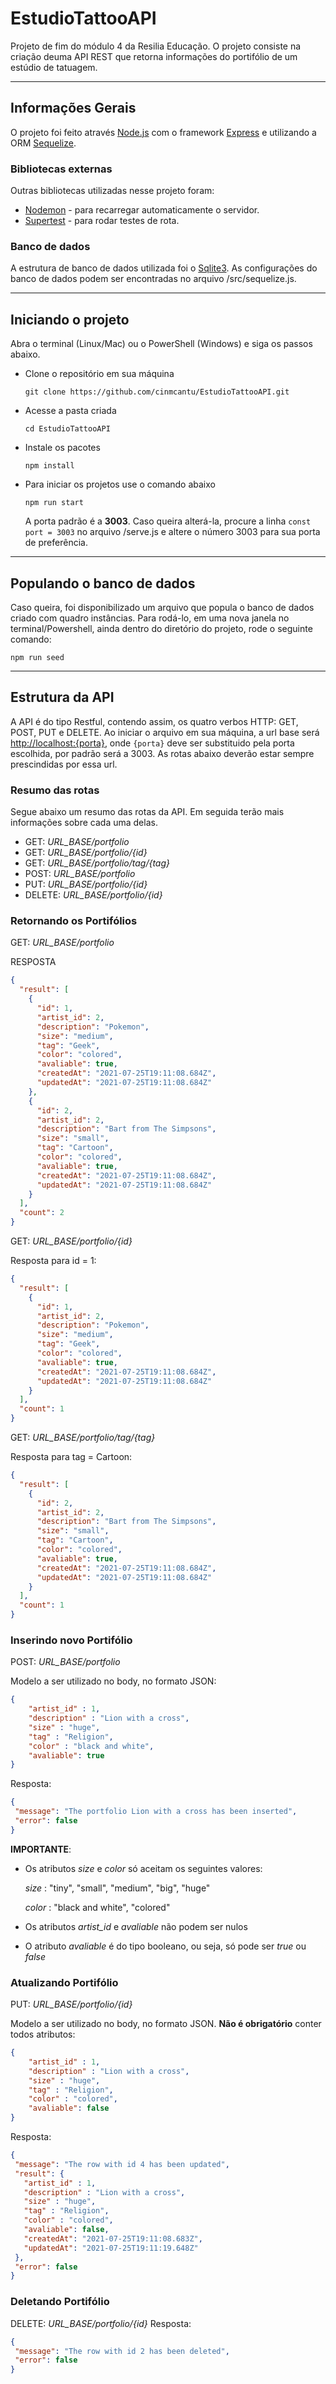 # EstudioTattooAPI
Projeto de fim do módulo 4 da Resilia Educação.
O projeto consiste na criação deuma API REST que retorna informações do portifólio de um estúdio de tatuagem.

---

## Informações Gerais
O projeto foi feito através [Node.js](https://nodejs.org/en/) com o framework [Express](https://expressjs.com/pt-br/) e utilizando a ORM [Sequelize](https://sequelize.org/).

### Bibliotecas externas
Outras bibliotecas utilizadas nesse projeto foram:
* [Nodemon](https://nodemon.io/) - para recarregar automaticamente o servidor.
* [Supertest](https://github.com/visionmedia/supertest#readme) - para rodar testes de rota.


### Banco de dados
A estrutura de banco de dados utilizada foi o [Sqlite3](https://www.npmjs.com/package/sqlite3). As configurações do banco de dados podem ser encontradas no arquivo /src/sequelize.js.

---

## Iniciando o projeto
Abra o terminal (Linux/Mac) ou o PowerShell (Windows) e siga os passos abaixo.
* Clone o repositório em sua máquina

    `git clone https://github.com/cinmcantu/EstudioTattooAPI.git`

* Acesse a pasta criada 

    `cd EstudioTattooAPI`

* Instale os pacotes

    `npm install`

* Para iniciar os projetos use o comando abaixo

    `npm run start`

    A porta padrão é a __3003__. Caso queira alterá-la, procure a linha `const port = 3003` no arquivo /serve.js e altere o número 3003 para sua porta de preferência.

---

## Populando o banco de dados
Caso queira, foi disponibilizado um arquivo que popula o banco de dados criado com quadro instâncias.
Para rodá-lo, em uma nova janela no terminal/Powershell, ainda dentro do diretório do projeto, rode o seguinte comando:

`npm run seed`


---

## Estrutura da API
A API é do tipo Restful, contendo assim, os quatro verbos HTTP: GET, POST, PUT e DELETE.
Ao iniciar o arquivo em sua máquina, a url base será <http://localhost:{porta}>, onde `{porta}` deve ser substituido pela porta escolhida, por padrão será a 3003. As rotas abaixo deverão estar sempre prescindidas por essa url.

### **Resumo das rotas**
Segue abaixo um resumo das rotas da API. Em seguida terão mais informações sobre cada uma delas.

* GET: *URL_BASE/portfolio*
* GET: *URL_BASE/portfolio/{id}*
* GET: *URL_BASE/portfolio/tag/{tag}*
* POST: *URL_BASE/portfolio*
* PUT: *URL_BASE/portfolio/{id}*
* DELETE: *URL_BASE/portfolio/{id}*


### **Retornando os Portifólios**

GET: *URL_BASE/portfolio*


RESPOSTA

~~~JSON
{
  "result": [
    {
      "id": 1,
      "artist_id": 2,
      "description": "Pokemon",
      "size": "medium",
      "tag": "Geek",
      "color": "colored",
      "avaliable": true,
      "createdAt": "2021-07-25T19:11:08.684Z",
      "updatedAt": "2021-07-25T19:11:08.684Z"
    },
    {
      "id": 2,
      "artist_id": 2,
      "description": "Bart from The Simpsons",
      "size": "small",
      "tag": "Cartoon",
      "color": "colored",
      "avaliable": true,
      "createdAt": "2021-07-25T19:11:08.684Z",
      "updatedAt": "2021-07-25T19:11:08.684Z"
    }
  ],
  "count": 2
}
~~~

GET: *URL_BASE/portfolio/{id}*

Resposta para id = 1:
~~~JSON
{
  "result": [
    {
      "id": 1,
      "artist_id": 2,
      "description": "Pokemon",
      "size": "medium",
      "tag": "Geek",
      "color": "colored",
      "avaliable": true,
      "createdAt": "2021-07-25T19:11:08.684Z",
      "updatedAt": "2021-07-25T19:11:08.684Z"
    }
  ],
  "count": 1
}
~~~

GET: *URL_BASE/portfolio/tag/{tag}*

Resposta para tag = Cartoon:
~~~JSON
{
  "result": [
    {
      "id": 2,
      "artist_id": 2,
      "description": "Bart from The Simpsons",
      "size": "small",
      "tag": "Cartoon",
      "color": "colored",
      "avaliable": true,
      "createdAt": "2021-07-25T19:11:08.684Z",
      "updatedAt": "2021-07-25T19:11:08.684Z"
    }
  ],
  "count": 1
}
~~~

### **Inserindo novo Portifólio**

POST: *URL_BASE/portfolio*

Modelo a ser utilizado no body, no formato JSON:

~~~JSON
{
	"artist_id" : 1,
	"description" : "Lion with a cross",
	"size" : "huge",
	"tag" : "Religion",
	"color" : "black and white",
	"avaliable": true
}
~~~
 
 Resposta:
 ~~~JSON
 {
  "message": "The portfolio Lion with a cross has been inserted",
  "error": false
}
~~~

**IMPORTANTE**:

* Os atributos *size* e *color* só aceitam os seguintes valores:

    *size* : "tiny", "small", "medium", "big", "huge"

    *color* : "black and white", "colored"

* Os atributos *artist_id* e *avaliable* não podem ser nulos

* O atributo *avaliable* é do tipo booleano, ou seja, só pode ser *true* ou *false*


### **Atualizando Portifólio**

PUT: *URL_BASE/portfolio/{id}*

Modelo a ser utilizado no body, no formato JSON. **Não é obrigatório** conter todos atributos:

~~~JSON
{
	"artist_id" : 1,
	"description" : "Lion with a cross",
	"size" : "huge",
	"tag" : "Religion",
	"color" : "colored",
	"avaliable": false
}
~~~
Resposta:
 ~~~JSON
{
  "message": "The row with id 4 has been updated",
  "result": {
    "artist_id" : 1,
	"description" : "Lion with a cross",
	"size" : "huge",
	"tag" : "Religion",
	"color" : "colored",
	"avaliable": false,
    "createdAt": "2021-07-25T19:11:08.683Z",
    "updatedAt": "2021-07-25T19:11:19.648Z"
  },
  "error": false
}
~~~

### **Deletando Portifólio**

DELETE: *URL_BASE/portfolio/{id}*
Resposta:
 ~~~JSON
{
  "message": "The row with id 2 has been deleted",
  "error": false
}
~~~


